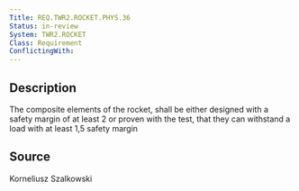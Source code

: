 ```yaml
---
Title: REQ.TWR2.ROCKET.PHYS.36
Status: in-review
System: TWR2.ROCKET
Class: Requirement
ConflictingWith: 
---
```


## Description

The composite elements of the rocket, shall be either designed with a safety margin of at least 2 or proven with the test, that they can withstand a load with at least 1,5 safety margin

## Source

Korneliusz Szalkowski